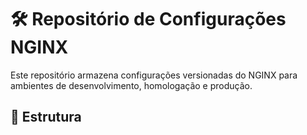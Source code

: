 # 🛠️ Repositório de Configurações NGINX

Este repositório armazena configurações versionadas do NGINX para ambientes de desenvolvimento, homologação e produção.

## 📁 Estrutura
